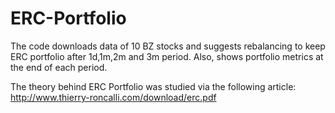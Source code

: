 # ERC-Portfolio
The code downloads data of 10 BZ stocks and suggests rebalancing to keep ERC portfolio after 1d,1m,2m and 3m period. Also, shows portfolio metrics at the end of each period.

The theory behind ERC Portfolio was studied via the following article: http://www.thierry-roncalli.com/download/erc.pdf
